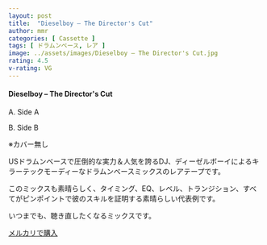 ```yaml
---
layout: post
title:  "Dieselboy – The Director's Cut"
author: mmr
categories: [ Cassette ]
tags: [ ドラムンベース, レア ]
image: ../assets/images/Dieselboy – The Director's Cut.jpg
rating: 4.5
v-rating: VG
---
```


#### Dieselboy – The Director's Cut

A. Side A

B. Side B

※カバー無し

USドラムンベースで圧倒的な実力＆人気を誇るDJ、ディーゼルボーイによるキラーテックモーディーなドラムンベースミックスのレアテープです。

このミックスも素晴らしく、タイミング、EQ、レベル、トランジション、すべてがピンポイントで彼のスキルを証明する素晴らしい代表例です。

いつまでも、聴き直したくなるミックスです。


[メルカリで購入](https://jp.mercari.com/item/m34797510612)
